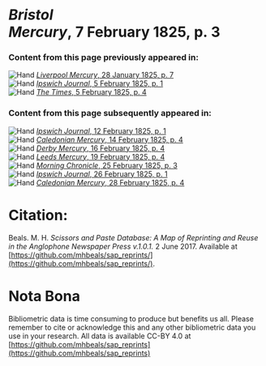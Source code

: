 # *Bristol Mercury*, 7 February 1825, p. 3  
  
### Content from this page previously appeared in:  
![Hand](http://scissorsandpaste.net/wp-content/uploads/2017/06/smallhandpointer.png) [*Liverpool Mercury*, 28 January 1825, p. 7](https://mhbeals.github.io/sap_html/Liverpool-Mercury/Liverpool-Mercury-28-January-1825-p-7)  
![Hand](http://scissorsandpaste.net/wp-content/uploads/2017/06/smallhandpointer.png) [*Ipswich Journal*, 5 February 1825, p. 1](https://mhbeals.github.io/sap_html/Ipswich-Journal/Ipswich-Journal-5-February-1825-p-1)  
![Hand](http://scissorsandpaste.net/wp-content/uploads/2017/06/smallhandpointer.png) [*The Times*, 5 February 1825, p. 4](https://mhbeals.github.io/sap_html/The-Times/The-Times-5-February-1825-p-4)  
  
### Content from this page subsequently appeared in:  
![Hand](http://scissorsandpaste.net/wp-content/uploads/2017/06/smallhandpointer.png) [*Ipswich Journal*, 12 February 1825, p. 1](https://mhbeals.github.io/sap_html/Ipswich-Journal/Ipswich-Journal-12-February-1825-p-1)  
![Hand](http://scissorsandpaste.net/wp-content/uploads/2017/06/smallhandpointer.png) [*Caledonian Mercury*, 14 February 1825, p. 4](https://mhbeals.github.io/sap_html/Caledonian-Mercury/Caledonian-Mercury-14-February-1825-p-4)  
![Hand](http://scissorsandpaste.net/wp-content/uploads/2017/06/smallhandpointer.png) [*Derby Mercury*, 16 February 1825, p. 4](https://mhbeals.github.io/sap_html/Derby-Mercury/Derby-Mercury-16-February-1825-p-4)  
![Hand](http://scissorsandpaste.net/wp-content/uploads/2017/06/smallhandpointer.png) [*Leeds Mercury*, 19 February 1825, p. 4](https://mhbeals.github.io/sap_html/Leeds-Mercury/Leeds-Mercury-19-February-1825-p-4)  
![Hand](http://scissorsandpaste.net/wp-content/uploads/2017/06/smallhandpointer.png) [*Morning Chronicle*, 25 February 1825, p. 3](https://mhbeals.github.io/sap_html/Morning-Chronicle/Morning-Chronicle-25-February-1825-p-3)  
![Hand](http://scissorsandpaste.net/wp-content/uploads/2017/06/smallhandpointer.png) [*Ipswich Journal*, 26 February 1825, p. 1](https://mhbeals.github.io/sap_html/Ipswich-Journal/Ipswich-Journal-26-February-1825-p-1)  
![Hand](http://scissorsandpaste.net/wp-content/uploads/2017/06/smallhandpointer.png) [*Caledonian Mercury*, 28 February 1825, p. 4](https://mhbeals.github.io/sap_html/Caledonian-Mercury/Caledonian-Mercury-28-February-1825-p-4)  


# Citation: 

Beals. M. H. *Scissors and Paste Database: A Map of Reprinting and Reuse in the Anglophone Newspaper Press v.1.0.1.* 2 June 2017. Available at [https://github.com/mhbeals/sap_reprints/](https://github.com/mhbeals/sap_reprints/). 

# Nota Bona

Bibliometric data is time consuming to produce but benefits us all. Please remember to cite or acknowledge this and any other bibliometric data you use in your research. All data is available CC-BY 4.0 at [https://github.com/mhbeals/sap_reprints](https://github.com/mhbeals/sap_reprints)